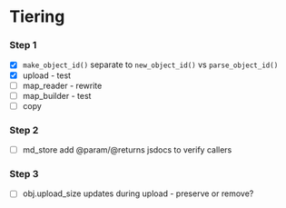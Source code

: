 # Tiering

### Step 1
- [x] `make_object_id()` separate to `new_object_id()` vs `parse_object_id()`
- [x] upload - test
- [ ] map_reader - rewrite
- [ ] map_builder - test
- [ ] copy

### Step 2
- [ ] md_store add @param/@returns jsdocs to verify callers


### Step 3
- [ ] obj.upload_size updates during upload - preserve or remove?
